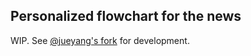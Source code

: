## Personalized flowchart for the news

WIP. See [@jueyang's fork](https://github.com/jueyang/pathchartr.git) for development.
